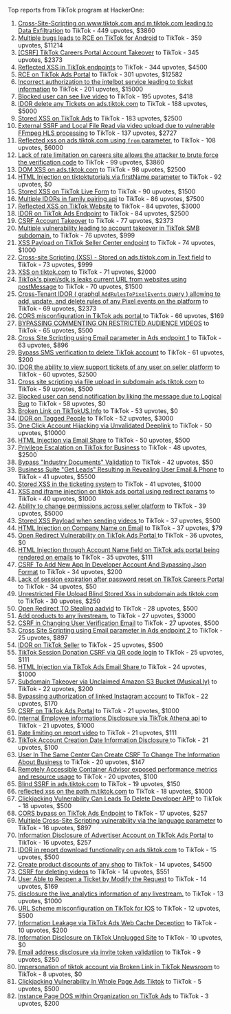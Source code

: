 Top reports from TikTok program at HackerOne:

1. [Cross-Site-Scripting on www.tiktok.com and m.tiktok.com leading to Data Exfiltration](https://hackerone.com/reports/968082) to TikTok - 449 upvotes, $3860
2. [Multiple bugs leads to RCE on TikTok for Android](https://hackerone.com/reports/1065500) to TikTok - 359 upvotes, $11214
3. [[CSRF] TikTok Careers Portal Account Takeover](https://hackerone.com/reports/1010522) to TikTok - 345 upvotes, $2373
4. [Reflected XSS in TikTok endpoints](https://hackerone.com/reports/1350887) to TikTok - 344 upvotes, $4500
5. [RCE on TikTok Ads Portal](https://hackerone.com/reports/1024575) to TikTok - 301 upvotes, $12582
6. [Incorrect authorization to the intelbot service leading to ticket information](https://hackerone.com/reports/1328546) to TikTok - 201 upvotes, $15000
7. [Blocked user can see live video](https://hackerone.com/reports/1067967) to TikTok - 195 upvotes, $418
8. [IDOR delete any Tickets on ads.tiktok.com](https://hackerone.com/reports/1475520) to TikTok - 188 upvotes, $5000
9. [Stored XSS on TikTok Ads](https://hackerone.com/reports/1504202) to TikTok - 183 upvotes, $2500
10. [External SSRF and Local File Read via video upload due to vulnerable FFmpeg HLS processing](https://hackerone.com/reports/1062888) to TikTok - 137 upvotes, $2727
11. [Reflected xss on ads.tiktok.com using `from` parameter.](https://hackerone.com/reports/1452375) to TikTok - 108 upvotes, $6000
12. [Lack of rate limitation on careers site allows the attacker to brute force the verification code](https://hackerone.com/reports/1075827) to TikTok - 99 upvotes, $3860
13. [DOM XSS on ads.tiktok.com](https://hackerone.com/reports/1549451) to TikTok - 98 upvotes, $2500
14. [HTML Injection on tiktoktutorials via firstName parameter](https://hackerone.com/reports/1343492) to TikTok - 92 upvotes, $0
15. [Stored XSS on TikTok Live Form](https://hackerone.com/reports/1542703) to TikTok - 90 upvotes, $1500
16. [Multiple IDORs in family pairing api](https://hackerone.com/reports/1286332) to TikTok - 86 upvotes, $7500
17. [Reflected XSS on TikTok Website](https://hackerone.com/reports/1378413) to TikTok - 84 upvotes, $3000
18. [IDOR on TikTok Ads Endpoint](https://hackerone.com/reports/1527906) to TikTok - 84 upvotes, $2500
19. [CSRF Account Takeover](https://hackerone.com/reports/1253462) to TikTok - 77 upvotes, $2373
20. [Multiple vulnerability leading to account takeover in TikTok SMB subdomain.](https://hackerone.com/reports/1404612) to TikTok - 76 upvotes, $999
21. [XSS Payload on TikTok Seller Center endpoint](https://hackerone.com/reports/1554048) to TikTok - 74 upvotes, $1000
22. [Cross-site Scripting (XSS) - Stored on ads.tiktok.com in Text  field](https://hackerone.com/reports/1376961) to TikTok - 73 upvotes, $999
23. [XSS on tiktok.com](https://hackerone.com/reports/1322104) to TikTok - 71 upvotes, $2000
24. [TikTok's pixel/sdk.js leaks current URL from websites using postMessage](https://hackerone.com/reports/1598749) to TikTok - 70 upvotes, $1500
25. [Cross-Tenant IDOR ( graphql `AddRulesToPixelEvents` query ) allowing to add, update, and delete rules of any Pixel events on the platform](https://hackerone.com/reports/984965) to TikTok - 69 upvotes, $2373
26. [CORS misconfiguration in TikTok ads portal ](https://hackerone.com/reports/1006524) to TikTok - 66 upvotes, $169
27. [BYPASSING COMMENTING ON RESTRICTED  AUDIENCE VIDEOS](https://hackerone.com/reports/1337351) to TikTok - 65 upvotes, $500
28. [Cross Site Scripting using Email parameter in Ads endpoint 1](https://hackerone.com/reports/953041) to TikTok - 63 upvotes, $896
29. [Bypass SMS verification to delete TikTok account](https://hackerone.com/reports/964467) to TikTok - 61 upvotes, $200
30. [IDOR the ability to view support tickets of any user on seller platform](https://hackerone.com/reports/1392630) to TikTok - 60 upvotes, $2500
31. [Cross site scripting via file upload in subdomain ads.tiktok.com](https://hackerone.com/reports/1433125) to TikTok - 59 upvotes, $500
32. [Blocked user can send notification by liking the message due to Logical Bug](https://hackerone.com/reports/1083421) to TikTok - 58 upvotes, $0
33. [Broken Link on TikTokUS.Info](https://hackerone.com/reports/1338457) to TikTok - 53 upvotes, $0
34. [IDOR on Tagged People](https://hackerone.com/reports/1555376) to TikTok - 52 upvotes, $3000
35. [One Click Account Hijacking via Unvalidated Deeplink](https://hackerone.com/reports/1500614) to TikTok - 50 upvotes, $10000
36. [HTML Injection via Email Share](https://hackerone.com/reports/1490311) to TikTok - 50 upvotes, $500
37. [Privilege Escalation on TikTok for Business](https://hackerone.com/reports/1505567) to TikTok - 48 upvotes, $2500
38. [Bypass "Industry Documents" Validation](https://hackerone.com/reports/997514) to TikTok - 42 upvotes, $50
39. [Business Suite "Get Leads" Resulting in Revealing User Email & Phone](https://hackerone.com/reports/1744194) to TikTok - 41 upvotes, $5500
40. [Stored XSS in the ticketing system](https://hackerone.com/reports/1694037) to TikTok - 41 upvotes, $1000
41. [XSS and iframe injection on tiktok ads portal using redirect params](https://hackerone.com/reports/1514554) to TikTok - 40 upvotes, $1000
42. [Ability to change permissions across seller platform](https://hackerone.com/reports/1783001) to TikTok - 39 upvotes, $5000
43. [Stored XSS Payload when sending videos ](https://hackerone.com/reports/1536046) to TikTok - 37 upvotes, $500
44. [HTML Injection on Company Name on Email](https://hackerone.com/reports/1022655) to TikTok - 37 upvotes, $79
45. [Open Redirect Vulnerability on TikTok Ads Portal ](https://hackerone.com/reports/948150) to TikTok - 36 upvotes, $0
46. [HTML Injection through Account Name field on TikTok ads portal being rendered on emails](https://hackerone.com/reports/1066607) to TikTok - 35 upvotes, $111
47. [CSRF To Add New App In Developer Account And Bypassing Json Format](https://hackerone.com/reports/997615) to TikTok - 34 upvotes, $200
48. [Lack of session expiration after password reset on TikTok Careers Portal](https://hackerone.com/reports/997127) to TikTok - 34 upvotes, $50
49. [Unrestricted File Upload Blind Stored Xss  in subdomain ads.tiktok.com](https://hackerone.com/reports/1577370) to TikTok - 30 upvotes, $250
50. [Open Redirect TO  Stealing aadvid](https://hackerone.com/reports/1378533) to TikTok - 28 upvotes, $500
51. [Add products to any livestream.](https://hackerone.com/reports/1654657) to TikTok - 27 upvotes, $3000
52. [CSRF in Changing User Verification Email](https://hackerone.com/reports/1531235) to TikTok - 27 upvotes, $500
53. [Cross Site Scripting using Email parameter in Ads endpoint 2](https://hackerone.com/reports/946160) to TikTok - 25 upvotes, $897
54. [IDOR on TikTok Seller](https://hackerone.com/reports/1509057) to TikTok - 25 upvotes, $500
55. [TikTok Session Donation CSRF via QR code login](https://hackerone.com/reports/1133661) to TikTok - 25 upvotes, $111
56. [HTML Injection via TikTok Ads Email Share ](https://hackerone.com/reports/1376990) to TikTok - 24 upvotes, $1000
57. [Subdomain Takeover via Unclaimed Amazon S3 Bucket (Musical.ly)](https://hackerone.com/reports/1102537) to TikTok - 22 upvotes, $200
58. [Bypassing authorization of linked Instagram account](https://hackerone.com/reports/1199965) to TikTok - 22 upvotes, $170
59. [CSRF on TikTok Ads Portal](https://hackerone.com/reports/1087436) to TikTok - 21 upvotes, $1000
60. [Internal Employee informations Disclosure via TikTok Athena api](https://hackerone.com/reports/1575560) to TikTok - 21 upvotes, $1000
61. [Rate limiting on report video](https://hackerone.com/reports/948146) to TikTok - 21 upvotes, $111
62. [TikTok Account Creation Date Information Disclosure ](https://hackerone.com/reports/1562020) to TikTok - 21 upvotes, $100
63. [User In The Same Center Can Create CSRF To Change The Information About Business](https://hackerone.com/reports/1006306) to TikTok - 20 upvotes, $147
64. [Remotely Accessible Container Advisor exposed performance metrics and resource usage](https://hackerone.com/reports/1697599) to TikTok - 20 upvotes, $100
65. [Blind SSRF in ads.tiktok.com](https://hackerone.com/reports/1006599) to TikTok - 19 upvotes, $150
66. [reflected xss on the path m.tiktok.com](https://hackerone.com/reports/1394440) to TikTok - 18 upvotes, $1000
67. [Clickjacking Vulnerability Can Leads To Delete Developer APP](https://hackerone.com/reports/1416612) to TikTok - 18 upvotes, $500
68. [CORS bypass on TikTok Ads Endpoint](https://hackerone.com/reports/1001951) to TikTok - 17 upvotes, $257
69. [Multiple Cross-Site Scripting vulnerability via the language parameter](https://hackerone.com/reports/953053) to TikTok - 16 upvotes, $897
70. [Information Disclosure of Advertiser Account on TikTok Ads Portal](https://hackerone.com/reports/1018608) to TikTok - 16 upvotes, $257
71. [IDOR in report download functionality on ads.tiktok.com](https://hackerone.com/reports/1559739) to TikTok - 15 upvotes, $500
72. [Create product discounts of any shop](https://hackerone.com/reports/1571578) to TikTok - 14 upvotes, $4500
73. [CSRF for deleting videos](https://hackerone.com/reports/998979) to TikTok - 14 upvotes, $551
74. [User Able to Reopen a Ticket by Modify the Request](https://hackerone.com/reports/998993) to TikTok - 14 upvotes, $169
75. [disclosure the live_analytics information of any livestream.](https://hackerone.com/reports/1561299) to TikTok - 13 upvotes, $1000
76. [URL Scheme misconfiguration on TikTok for IOS](https://hackerone.com/reports/1437294) to TikTok - 12 upvotes, $500
77. [Information Leakage via TikTok Ads Web Cache Deception](https://hackerone.com/reports/1484468) to TikTok - 10 upvotes, $200
78. [Information Disclosure on TikTok Unplugged Site](https://hackerone.com/reports/1249050) to TikTok - 10 upvotes, $0
79. [Email address disclosure via invite token validatiion](https://hackerone.com/reports/1560072) to TikTok - 9 upvotes, $250
80. [Impersonation of tiktok account via Broken Link in TikTok Newsroom](https://hackerone.com/reports/1504294) to TikTok - 8 upvotes, $0
81. [Clickjacking Vulnerability In Whole Page Ads Tiktok](https://hackerone.com/reports/1418857) to TikTok - 5 upvotes, $500
82. [Instance Page DOS  within Organization on TikTok Ads](https://hackerone.com/reports/1478930) to TikTok - 3 upvotes, $200
